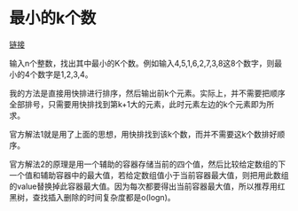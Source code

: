 # 最小的k个数

[链接](https://www.nowcoder.com/practice/6a296eb82cf844ca8539b57c23e6e9bf?tpId=13&tqId=11182&tPage=2&rp=2&ru=/ta/coding-interviews&qru=/ta/coding-interviews/question-ranking)

输入n个整数，找出其中最小的K个数。例如输入4,5,1,6,2,7,3,8这8个数字，则最小的4个数字是1,2,3,4。



我的方法是直接用快排进行排序，然后输出前k个元素。实际上，并不需要把顺序全部排号，只需要用快排找到第k+1大的元素，此时元素左边的k个元素即为所求。



官方解法1就是用了上面的思想，用快排找到该k个数，而并不需要这k个数排好顺序。



官方解法2的原理是用一个辅助的容器存储当前的四个值，然后比较给定数组的下一个值和辅助容器中的最大值，若给定数组值小于当前容器最大值，则把用此数组的value替换掉此容器最大值。因为每次都要得出当前容器最大值，所以推荐用红黑树，查找插入删除的时间复杂度都是o(logn)。